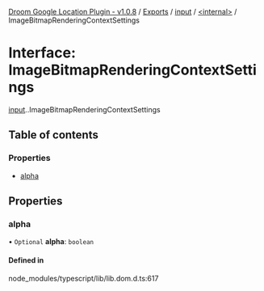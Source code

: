 [Droom Google Location Plugin - v1.0.8](../README.md) / [Exports](../modules.md) / [input](../modules/input.md) / [<internal\>](../modules/input._internal_.md) / ImageBitmapRenderingContextSettings

# Interface: ImageBitmapRenderingContextSettings

[input](../modules/input.md).[<internal>](../modules/input._internal_.md).ImageBitmapRenderingContextSettings

## Table of contents

### Properties

- [alpha](input._internal_.ImageBitmapRenderingContextSettings.md#alpha)

## Properties

### alpha

• `Optional` **alpha**: `boolean`

#### Defined in

node_modules/typescript/lib/lib.dom.d.ts:617
